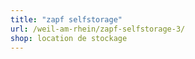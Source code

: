 ```yaml
---
title: "zapf selfstorage"
url: /weil-am-rhein/zapf-selfstorage-3/
shop: location de stockage
---
```

